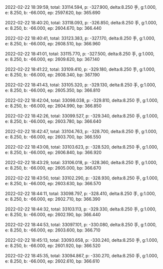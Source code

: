 2022-02-22 18:39:59, total: 33114.594, p: -327.900, delta:8.250 手, g:1.000, e: 8.250, b: -66.000, ep: 2597.620, bp: 365.690

2022-02-22 18:40:20, total: 33118.093, p: -326.850, delta:8.250 手, g:1.000, e: 8.250, b: -66.000, ep: 2604.670, bp: 366.440

2022-02-22 18:40:41, total: 33123.383, p: -327.170, delta:8.250 手, g:1.000, e: 8.250, b: -66.000, ep: 2608.510, bp: 366.960

2022-02-22 18:41:01, total: 33115.770, p: -327.500, delta:8.250 手, g:1.000, e: 8.250, b: -66.000, ep: 2609.620, bp: 367.140

2022-02-22 18:41:22, total: 33109.410, p: -329.180, delta:8.250 手, g:1.000, e: 8.250, b: -66.000, ep: 2608.340, bp: 367.190

2022-02-22 18:41:43, total: 33105.320, p: -329.130, delta:8.250 手, g:1.000, e: 8.250, b: -66.000, ep: 2605.350, bp: 366.810

2022-02-22 18:42:04, total: 33098.038, p: -329.810, delta:8.250 手, g:1.000, e: 8.250, b: -66.000, ep: 2604.990, bp: 366.850

2022-02-22 18:42:26, total: 33099.527, p: -329.340, delta:8.250 手, g:1.000, e: 8.250, b: -66.000, ep: 2603.780, bp: 366.640

2022-02-22 18:42:47, total: 33104.763, p: -328.700, delta:8.250 手, g:1.000, e: 8.250, b: -66.000, ep: 2603.700, bp: 366.550

2022-02-22 18:43:08, total: 33103.623, p: -328.520, delta:8.250 手, g:1.000, e: 8.250, b: -66.000, ep: 2606.840, bp: 366.920

2022-02-22 18:43:29, total: 33106.018, p: -328.360, delta:8.250 手, g:1.000, e: 8.250, b: -66.000, ep: 2605.000, bp: 366.670

2022-02-22 18:43:50, total: 33102.290, p: -328.930, delta:8.250 手, g:1.000, e: 8.250, b: -66.000, ep: 2603.630, bp: 366.570

2022-02-22 18:44:11, total: 33098.797, p: -328.410, delta:8.250 手, g:1.000, e: 8.250, b: -66.000, ep: 2602.710, bp: 366.390

2022-02-22 18:44:32, total: 33103.113, p: -329.330, delta:8.250 手, g:1.000, e: 8.250, b: -66.000, ep: 2602.190, bp: 366.440

2022-02-22 18:44:53, total: 33097.101, p: -330.080, delta:8.250 手, g:1.000, e: 8.250, b: -66.000, ep: 2603.600, bp: 366.710

2022-02-22 18:45:13, total: 33093.658, p: -330.240, delta:8.250 手, g:1.000, e: 8.250, b: -66.000, ep: 2601.920, bp: 366.520

2022-02-22 18:45:35, total: 33094.867, p: -330.270, delta:8.250 手, g:1.000, e: 8.250, b: -66.000, ep: 2602.610, bp: 366.610